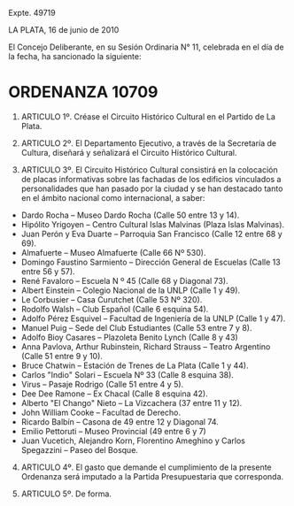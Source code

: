 Expte. 49719

LA PLATA, 16 de junio de 2010

El Concejo Deliberante, en su Sesión Ordinaria N° 11, celebrada en el día de la fecha, ha sancionado la siguiente:

# ORDENANZA 10709 #

1. ARTICULO 1º. Créase el Circuito Histórico Cultural en el Partido de La Plata.

2. ARTICULO 2º. El Departamento Ejecutivo, a través de la Secretaría de Cultura, diseñará y señalizará el Circuito Histórico Cultural.

3. ARTICULO 3º. El Circuito Histórico Cultural consistirá en la colocación de placas informativas sobre las fachadas de los edificios vinculados a personalidades que han pasado por la ciudad y se han destacado tanto en el ámbito nacional como internacional, a saber:

- Dardo Rocha – Museo Dardo Rocha (Calle 50 entre 13 y 14).
- Hipólito Yrigoyen – Centro Cultural Islas Malvinas (Plaza Islas Malvinas).
- Juan Perón y Eva Duarte – Parroquia San Francisco (Calle 12 entre 68 y 69).
- Almafuerte – Museo Almafuerte (Calle 66 Nº 530).
- Domingo Faustino Sarmiento – Dirección General de Escuelas (Calle 13 entre 56 y 57).
- René Favaloro – Escuela N º 45 (Calle 68 y Diagonal 73).
- Albert Einstein – Colegio Nacional de la UNLP (Calle 1 y 49).
- Le Corbusier – Casa Curutchet (Calle 53 Nº 320).
- Rodolfo Walsh – Club Español (Calle 6 esquina 54).
- Adolfo Pérez Esquivel – Facultad de Ingeniería de la UNLP (Calle 1 y 47).
- Manuel Puig – Sede del Club Estudiantes (Calle 53 entre 7 y 8).
- Adolfo Bioy Casares – Plazoleta Benito Lynch (Calle 8 y 43)
- Anna Pavlova, Arthur Rubinstein, Richard Strauss – Teatro Argentino (Calle 51 entre 9 y 10).
- Bruce Chatwin – Estación de Trenes de La Plata (Calle 1 y 44).
- Carlos "Indio" Solari – Escuela Nº 33 (Calle 8 esquina 38).
- Virus – Pasaje Rodrigo (Calle 51 entre 4 y 5).
- Dee Dee Ramone – Ex Chacal (Calle 8 esquina 42).
- Alberto "El Chango" Nieto – La Vizcachera (37 entre 11 y 12).
- John William Cooke – Facultad de Derecho.
- Ricardo Balbín – Casona de 49 entre 12 y Diagonal 74.
- Emilio Pettoruti – Museo Provincial (49 entre 6 y 7)
- Juan Vucetich, Alejandro Korn, Florentino Ameghino y Carlos Spegazzini – Paseo del Bosque.

4. ARTICULO 4º. El gasto que demande el cumplimiento de la presente Ordenanza será imputado a la Partida Presupuestaria que corresponda.

5. ARTICULO 5º. De forma.